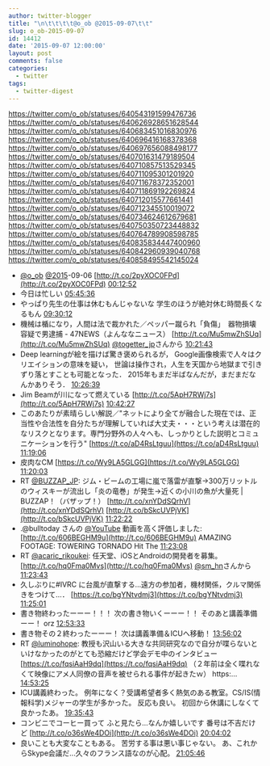 ```yaml
---
author: twitter-blogger
title: "\n\t\t\t\t@o_ob @2015-09-07\t\t"
slug: o_ob-2015-09-07
id: 14412
date: '2015-09-07 12:00:00'
layout: post
comments: false
categories:
  - twitter
tags:
  - twitter-digest
---
```


https://twitter.com/o_ob/statuses/640543191599476736 https://twitter.com/o_ob/statuses/640626928651628544 https://twitter.com/o_ob/statuses/640683451016830976 https://twitter.com/o_ob/statuses/640696416168378368 https://twitter.com/o_ob/statuses/640697656088498177 https://twitter.com/o_ob/statuses/640701631479189504 https://twitter.com/o_ob/statuses/640710857513529345 https://twitter.com/o_ob/statuses/640711095301201920 https://twitter.com/o_ob/statuses/640711678372352001 https://twitter.com/o_ob/statuses/640711869192269824 https://twitter.com/o_ob/statuses/640712015577661441 https://twitter.com/o_ob/statuses/640712345510019072 https://twitter.com/o_ob/statuses/640734624612679681 https://twitter.com/o_ob/statuses/640750350723448832 https://twitter.com/o_ob/statuses/640764789908598785 https://twitter.com/o_ob/statuses/640835834447400960 https://twitter.com/o_ob/statuses/640842960939040768 https://twitter.com/o_ob/statuses/640858495542145024  

*   [@o_ob](https://twitter.com/o_ob) [@2015](https://twitter.com/2015)-09-06 [http://t.co/2pyXOC0FPd](http://t.co/2pyXOC0FPd) [00:12:52](https://twitter.com/o_ob/statuses/640543191599476736)
*   今日は忙しい [05:45:36](https://twitter.com/o_ob/statuses/640626928651628544)
*   やっぱり先生の仕事は休むもんじゃないな 学生のほうが絶対休む時間長くなるもん [09:30:12](https://twitter.com/o_ob/statuses/640683451016830976)
*   機械は楯になり，人間は法で裁かれた／ペッパー蹴られ「負傷」　器物損壊容疑で男逮捕 - 47NEWS（よんななニュース） [http://t.co/Mu5mwZhSUq](http://t.co/Mu5mwZhSUq) [@togetter_jp](https://twitter.com/togetter_jp)さんから [10:21:43](https://twitter.com/o_ob/statuses/640696416168378368)
*   Deep learningが絵を描けば驚き褒められるが， Google画像検索で人々はクリエイションの意味を疑い， 世論は操作され，人生を天国から地獄まで引きずり落とすことも可能となった． 2015年もまだ半ばなんだが，まだまだなんかありそう． [10:26:39](https://twitter.com/o_ob/statuses/640697656088498177)
*   Jim Beamが川になって燃えている [http://t.co/5ApH7RWj7s](http://t.co/5ApH7RWj7s) [10:42:27](https://twitter.com/o_ob/statuses/640701631479189504)
*   このあたりが素晴らしい解説／"ネットにより全てが融合した現在では、正当性や合法性を自分たちが理解していれば大丈夫・・・という考えは潜在的なリスクとなります。専門分野外の人々へも、しっかりとした説明とコミュニケーションを行う" [https://t.co/aD4RsLtguu](https://t.co/aD4RsLtguu) [11:19:06](https://twitter.com/o_ob/statuses/640710857513529345)
*   皮肉なCM [https://t.co/Wy9LA5GLGG](https://t.co/Wy9LA5GLGG) [11:20:03](https://twitter.com/o_ob/statuses/640711095301201920)
*   RT [@BUZZAP_JP](https://twitter.com/BUZZAP_JP): ジム・ビームの工場に嵐で落雷が直撃→300万リットルのウィスキーが流出し「炎の竜巻」が発生→近くの小川の魚が大量死 | BUZZAP！（バザップ！） [http://t.co/xnYDdSQrhV](http://t.co/xnYDdSQrhV) [http://t.co/bSkcUVPjVK](http://t.co/bSkcUVPjVK) [11:22:22](https://twitter.com/o_ob/statuses/640711678372352001)
*   .@bulltoday さんの [@YouTube](https://twitter.com/YouTube) 動画を高く評価しました: [http://t.co/606BEGHM9u](http://t.co/606BEGHM9u) AMAZING FOOTAGE: TOWERING TORNADO Hit The [11:23:08](https://twitter.com/o_ob/statuses/640711869192269824)
*   RT [@acaric_rikoukei](https://twitter.com/acaric_rikoukei): 任天堂、iOSとAndroidの開発者を募集。 [http://t.co/hq0Fma0Mvs](http://t.co/hq0Fma0Mvs) [@sm_hn](https://twitter.com/sm_hn)さんから [11:23:43](https://twitter.com/o_ob/statuses/640712015577661441)
*   久しぶりに#IVRC に台風が直撃する…遠方の参加者，機材関係，クルマ関係きをつけて…． [https://t.co/bgYNtvdmj3](https://t.co/bgYNtvdmj3) [11:25:01](https://twitter.com/o_ob/statuses/640712345510019072)
*   書き物終わったーーー！！！ 次の書き物いくーーー！！ そのあと講義準備ーー！ orz [12:53:33](https://twitter.com/o_ob/statuses/640734624612679681)
*   書き物その２終わったーーー！ 次は講義準備＆ICUへ移動！ [13:56:02](https://twitter.com/o_ob/statuses/640750350723448832)
*   RT [@luminohope](https://twitter.com/luminohope): 教授も沢山いる大きな共同研究なので自分が喋らないといけなかったのがとても恐縮だけど学会デモ中のインタビュー [https://t.co/fqsiAaH9dq](https://t.co/fqsiAaH9dq) （２年前は全く喋れなくて映像にアメ人同僚の音声を被せられる事件が起きたｗ） https:… [14:53:25](https://twitter.com/o_ob/statuses/640764789908598785)
*   ICU講義終わった。 例年になく？受講希望者多く熱気のある教室。CS/IS(情報科学)メジャーの学生が多かった。 反応も良い。 初回から休講にしなくて良かったあ。 [19:35:43](https://twitter.com/o_ob/statuses/640835834447400960)
*   コンビニでコーヒー買って ふと見たら...なんか嬉しいです 番号は不吉だけど [http://t.co/o36sWe4DOi](http://t.co/o36sWe4DOi) [20:04:02](https://twitter.com/o_ob/statuses/640842960939040768)
*   良いことも大変なこともある。 苦労する事は悪い事じゃない。 あ、これからSkype会議だ...久々のフランス語なのが心配。 [21:05:46](https://twitter.com/o_ob/statuses/640858495542145024)